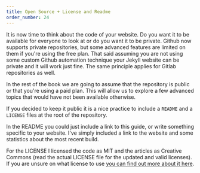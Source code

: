```yaml
---
title: Open Source + License and Readme
order_number: 24
---
```


It is now time to think about the code of your website. Do you want it to be available for everyone to look at or do you want it to be private. Github now supports private repositories, but some advanced features are limited on them if you're using the free plan. That said assuming you are not using some custom Github automation technique your Jekyll website can be private and it will work just fine. The same principle applies for Gitlab repositories as well.

In the rest of the book we are going to assume that the repository is public or that you're using a paid plan. This will allow us to explore a few advanced topics that would have not been available otherwise.

If you decided to keep it public it is a nice practice to include a `README` and a `LICENSE` files at the root of the repository.

In the README you could just include a link to this guide, or write something specific to your website. I've simply included a link to the website and some statistics about the most recent build.

For the LICENSE I licensed the code as MIT and the articles as Creative Commons (read the actual LICENSE file for the updated and valid licenses). If you are unsure on what license to use [you can find out more about it here](http://choosealicense.com).
